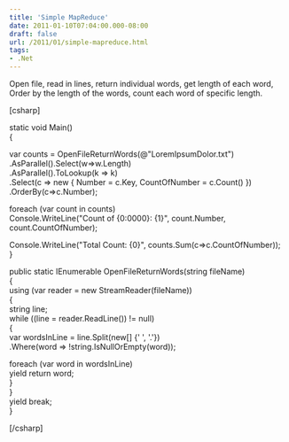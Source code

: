 ```yaml
---
title: 'Simple MapReduce'
date: 2011-01-10T07:04:00.000-08:00
draft: false
url: /2011/01/simple-mapreduce.html
tags: 
- .Net
---
```


Open file, read in lines, return individual words, get length of each word, Order by the length of the words, count each word of specific length.  
  
\[csharp\]  
  
static void Main()  
{  
  
var counts = OpenFileReturnWords(@"LoremIpsumDolor.txt")  
.AsParallel().Select(w=>w.Length)  
.AsParallel().ToLookup(k => k)  
.Select(c => new { Number = c.Key, CountOfNumber = c.Count() })  
.OrderBy(c=>c.Number);  
  
foreach (var count in counts)  
Console.WriteLine("Count of {0:0000}: {1}", count.Number, count.CountOfNumber);  
  
Console.WriteLine("Total Count: {0}", counts.Sum(c=>c.CountOfNumber));  
}  
  
public static IEnumerable<string> OpenFileReturnWords(string fileName)  
{  
using (var reader = new StreamReader(fileName))  
{  
string line;  
while ((line = reader.ReadLine()) != null)  
{  
var wordsInLine = line.Split(new\[\] {' ', '.'})  
.Where(word => !string.IsNullOrEmpty(word));  
  
foreach (var word in wordsInLine)  
yield return word;  
}  
}  
yield break;  
}  
  
\[/csharp\]